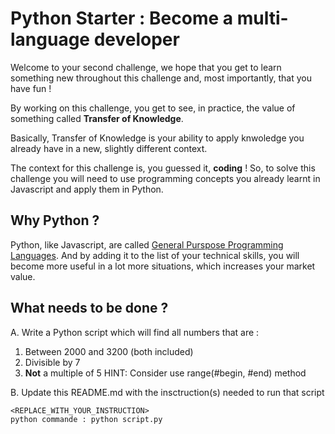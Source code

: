 # Python Starter : Become a multi-language developer

Welcome to your second challenge, we hope that you get to learn something new throughout this challenge and, most importantly, that you have fun !

By working on this challenge, you get to see, in practice, the value of something called **Transfer of Knowledge**.

Basically, Transfer of Knowledge is your ability to apply knwoledge you already have in a new, slightly different context.

The context for this challenge is, you guessed it, **coding** ! So, to solve this challenge you will need to use programming concepts you already learnt in Javascript and apply them in Python.

## Why Python ?
Python, like Javascript, are called [General Purspose Programming Languages](https://g.co/kgs/ni2nRd). And by adding it to the list of your technical skills, you will become more useful in a lot more situations, which increases your market value.

## What needs to be done ?

A. Write a Python script which will find all numbers that are :
1. Between 2000 and 3200 (both included)
2. Divisible by 7 
3. **Not** a multiple of 5
HINT: Consider use range(#begin, #end) method

B. Update this README.md with the insctruction(s) needed to run that script
```shell
<REPLACE_WITH_YOUR_INSTRUCTION>
python commande : python script.py
```